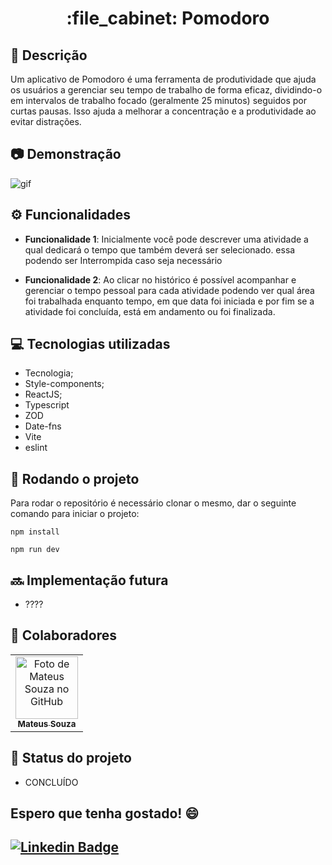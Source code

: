 <h1 align="center">:file_cabinet: Pomodoro</h1>

## :memo: Descrição

Um aplicativo de Pomodoro é uma ferramenta de produtividade que ajuda os usuários a gerenciar seu tempo de trabalho de forma eficaz, dividindo-o em intervalos de trabalho focado (geralmente 25 minutos) seguidos por curtas pausas. Isso ajuda a melhorar a concentração e a produtividade ao evitar distrações.

## :camera: Demonstração

![gif](github/Demonstração.gif)
## :gear: Funcionalidades

- <b>Funcionalidade 1</b>: Inicialmente você pode descrever uma atividade a qual dedicará o tempo que também deverá ser selecionado. essa podendo ser Interrompida caso seja necessário

- <b>Funcionalidade 2</b>: Ao clicar no histórico é possível acompanhar e gerenciar o tempo pessoal para cada atividade podendo ver qual área foi trabalhada enquanto tempo, em que data foi iniciada e por fim se a atividade foi concluída, está em andamento ou foi finalizada.

## :computer: Tecnologias utilizadas

- Tecnologia;
- Style-components;
- ReactJS;
- Typescript
- ZOD
- Date-fns
- Vite
- eslint

## :rocket: Rodando o projeto

Para rodar o repositório é necessário clonar o mesmo, dar o seguinte comando para iniciar o projeto:

```
npm install
```
```
npm run dev
```

## :soon: Implementação futura

- ????

## :handshake: Colaboradores

<table>
<tr>
<td align="center">
<a href="http://https://github.com/mateusx111">
<img src="https://github.com/mateusx111.png" width="100px;" alt="Foto de Mateus Souza no GitHub"/><br>
<sub>
<b>Mateus Souza</b>
</sub>
</a>
</td>
</tr>
</table>

## :dart: Status do projeto

- CONCLUÍDO

## Espero que tenha gostado! 😄

## [![Linkedin Badge](https://img.shields.io/badge/-LinkedIn-blue?style=flat-square&logo=Linkedin&logoColor=white&link=https://www.linkedin.com/in/mateus-s-santos-8b89791b6/)](https://www.linkedin.com/in/mateus-s-santos-8b89791b6/)